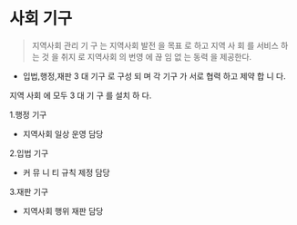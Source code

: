 # 사회 기구

> 지역사회 관리 기 구 는 지역사회 발전 을 목표 로 하고 지역 사 회 를 서비스 하 는 것 을 취지 로 지역사회 의 번영 에 끊 임 없 는 동력 을 제공한다.

* 입법,행정,재판 3 대 기구 로 구성 되 며 각 기구 가 서로 협력 하고 제약 합 니 다.

지역 사회 에 모두 3 대 기 구 를 설치 하 다.

1.행정 기구

* 지역사회 일상 운영 담당

2.입법 기구

* 커 뮤 니 티 규칙 제정 담당

3.재판 기구

* 지역사회 행위 재판 담당